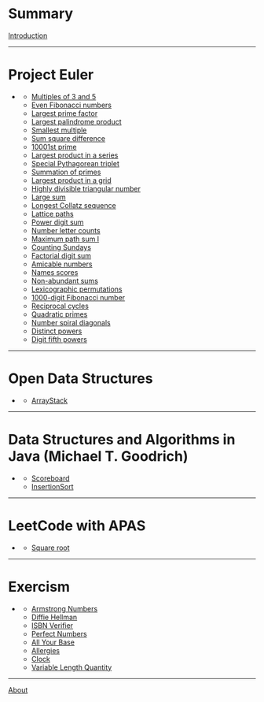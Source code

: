 # Summary

[Introduction](./introduction.md)

---

# Project Euler
 - []()
   - [Multiples of 3 and 5](./e1.md)
   - [Even Fibonacci numbers](./e2.md)
   - [Largest prime factor](./e3.md)
   - [Largest palindrome product](./e4.md)
   - [Smallest multiple](./e5.md)
   - [Sum square difference](./e6.md)
   - [10001st prime](./e7.md)
   - [Largest product in a series](./e8.md)
   - [Special Pythagorean triplet](./e9.md)
   - [Summation of primes](./e10.md)
   - [Largest product in a grid](./e11.md)
   - [Highly divisible triangular number](./e12.md)
   - [Large sum](./e13.md)
   - [Longest Collatz sequence](./e14.md)
   - [Lattice paths](./e15.md)
   - [Power digit sum](./e16.md)
   - [Number letter counts](./e17.md)
   - [Maximum path sum I](./e18.md)
   - [Counting Sundays](./e19.md)
   - [Factorial digit sum](./e20.md)
   - [Amicable numbers](./e21.md)
   - [Names scores](./e22.md)
   - [Non-abundant sums](./e23.md)
   - [Lexicographic permutations](./e24.md)
   - [1000-digit Fibonacci number](./e25.md)
   - [Reciprocal cycles](./e26.md)
   - [Quadratic primes](./e27.md)
   - [Number spiral diagonals](./e28.md)
   - [Distinct powers](./e29.md)
   - [Digit fifth powers](./e30.md)

---

# Open Data Structures
 - []()
   - [ArrayStack]()

---

# Data Structures and Algorithms in Java (Michael T. Goodrich)
 - []()
   - [Scoreboard]()
   - [InsertionSort]()

---

# LeetCode with APAS

 - []()
   - [Square root]()

---

# Exercism

 - []()
   - [Armstrong Numbers]()
   - [Diffie Hellman]()
   - [ISBN Verifier]()
   - [Perfect Numbers]()
   - [All Your Base]()
   - [Allergies]()
   - [Clock]()
   - [Variable Length Quantity]()


---

[About](./about.md)
